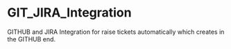 # GIT_JIRA_Integration
GITHUB and JIRA Integration for raise tickets automatically which creates in the GITHUB end.
